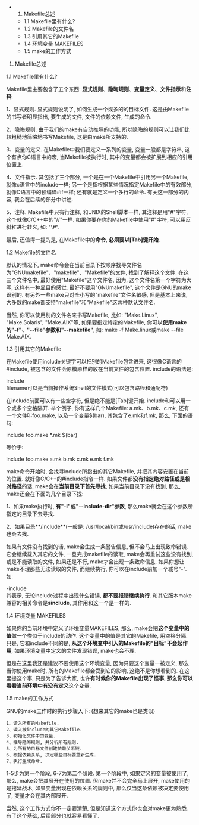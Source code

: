 - 1. Makefile总述
    - 1.1 Makefile里有什么?
    - 1.2 Makefile的文件名
    - 1.3 引用其它的Makefile
    - 1.4 环境变量 MAKEFILES
    - 1.5 make的工作方式

1. Makefile总述

1.1 Makefile里有什么?

Makefile里主要包含了五个东西: **显式规则**、**隐晦规则**、**变量定义**、**文件指示**和**注释**. 

1、显式规则. 显式规则说明了, 如何生成一个或多的的目标文件. 这是由Makefile的书写者明显指出, 要生成的文件, 文件的依赖文件, 生成的命令. 

2、隐晦规则. 由于我们的make有自动推导的功能, 所以隐晦的规则可以让我们比较粗糙地简略地书写Makefile, 这是由make所支持的. 

3、变量的定义. 在Makefile中我们要定义一系列的变量, 变量一般都是字符串, 这个有点你C语言中的宏, 当Makefile被执行时, 其中的变量都会被扩展到相应的引用位置上. 

4、文件指示. 其包括了三个部分, 一个是在一个Makefile中引用另一个Makefile, 就像c语言中的include一样; 另一个是指根据某些情况指定Makefile中的有效部分, 就像C语言中的预编译#if一样; 还有就是定义一个多行的命令. 有关这一部分的内容, 我会在后续的部分中讲述. 

5、注释. Makefile中只有行注释, 和UNIX的Shell脚本一样, 其注释是用"#"字符, 这个就像C/C++中的"//"一样. 如果你要在你的Makefile中使用"#"字符, 可以用反斜杠进行转义, 如: "\\#". 

最后, 还值得一提的是, 在Makefile中的**命令**, **必须要以[Tab]键开始**. 

1.2 Makefile的文件名

默认的情况下, make命令会在当前目录下按顺序找寻文件名为"GNUmakefile"、"makefile"、"Makefile"的文件, 找到了解释这个文件. 在这三个文件名中, 最好使用"Makefile"这个文件名, 因为, 这个文件名第一个字符为大写, 这样有一种显目的感觉. 最好不要用"GNUmakefile", 这个文件是GNU的make识别的. 有另外一些make只对全小写的"makefile"文件名敏感, 但是基本上来说, 大多数的make都支持"makefile"和"Makefile"这两种默认文件名. 

当然, 你可以使用别的文件名来书写Makefile, 比如: "Make.Linux", "Make.Solaris", "Make.AIX"等, 如果要指定特定的Makefile, 你可以**使用make的"-f"、"--file"参数和"--makefile"**, 如: make -f Make.linux或make --file Make.AIX. 

1.3 引用其它的Makefile

在Makefile使用include关键字可以把别的Makefile包含进来, 这很像C语言的#include, 被包含的文件会原模原样的放在当前文件的包含位置. include的语法是: 

include <filename>  
filename可以是当前操作系统Shell的文件模式(可以包含路径和通配符)

在include前面可以有一些空字符, 但是绝不能是[Tab]键开始. include和<filename>可以用一个或多个空格隔开. 举个例子, 你有这样几个Makefile: a.mk、b.mk、c.mk, 还有一个文件叫foo.make, 以及一个变量$(bar), 其包含了e.mk和f.mk, 那么, 下面的语句: 

include foo.make *.mk $(bar)

等价于: 

include foo.make a.mk b.mk c.mk e.mk f.mk

make命令开始时, 会找寻include所指出的其它Makefile, 并把其内容安置在当前的位置. 就好像C/C++的#include指令一样. 如果文件都**没有指定绝对路径或是相对路径**的话, make会在**当前目录下首先寻找**, 如果当前目录下没有找到, 那么, make还会在下面的几个目录下找: 

1、如果make执行时, **有"-I"或"--include-dir"参数**, 那么make就会在这个参数所指定的目录下去寻找. 

2、如果目录**<prefix>/include**(一般是: /usr/local/bin或/usr/include)存在的话, make也会去找. 

如果有文件没有找到的话, make会生成一条警告信息, 但不会马上出现致命错误. 它会继续载入其它的文件, 一旦完成makefile的读取, make会再重试这些没有找到, 或是不能读取的文件, 如果还是不行, make才会出现一条致命信息. 如果你想让make不理那些无法读取的文件, 而继续执行, 你可以在include前加一个减号"-". 如: 

-include <filename>  
其表示, 无论include过程中出现什么错误, **都不要报错继续执行**. 和其它版本make兼容的相关命令是**sinclude**, 其作用和这一个是一样的. 

1.4 环境变量 MAKEFILES

如果你的当前环境中定义了环境变量MAKEFILES, 那么, make会把**这个变量中的值**做一个类似于include的动作. 这个变量中的值是其它的Makefile, 用空格分隔. 只是, 它和include不同的是, **从这个环境变中引入的Makefile的"目标"不会起作用**, 如果环境变量中定义的文件发现错误, make也会不理. 

但是在这里我还是建议不要使用这个环境变量, 因为只要这个变量一被定义, 那么当你使用make时, 所有的Makefile都会受到它的影响, 这绝不是你想看到的. 在这里提这个事, 只是为了告诉大家, 也许**有时候你的Makefile出现了怪事, 那么你可以看看当前环境中有没有定义**这个变量. 

1.5 make的工作方式

GNU的make工作时的执行步骤入下: (想来其它的make也是类似)

```
1、读入所有的Makefile. 
2、读入被include的其它Makefile. 
3、初始化文件中的变量. 
4、推导隐晦规则, 并分析所有规则. 
5、为所有的目标文件创建依赖关系链. 
6、根据依赖关系, 决定哪些目标要重新生成. 
7、执行生成命令. 
```

1-5步为第一个阶段, 6-7为第二个阶段. 第一个阶段中, 如果定义的变量被使用了, 那么, make会把其展开在使用的位置. 但make并不会完全马上展开, make使用的是拖延战术, 如果变量出现在依赖关系的规则中, 那么仅当这条依赖被决定要使用了, 变量才会在其内部展开. 

当然, 这个工作方式你不一定要清楚, 但是知道这个方式你也会对make更为熟悉. 有了这个基础, 后续部分也就容易看懂了. 